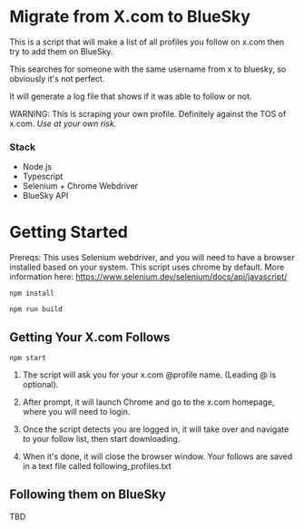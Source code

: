 # Migrate from X.com to BlueSky

This is a script that will make a list of all profiles you follow on x.com then try to add them on BlueSky.

This searches for someone with the same username from x to bluesky, so obviously it's not perfect.

It will generate a log file that shows if it was able to follow or not.

WARNING: This is scraping your own profile. Definitely against the TOS of x.com. *Use at your own risk.*

### Stack
- Node.js
- Typescript
- Selenium + Chrome Webdriver
- BlueSky API

# Getting Started

Prereqs: This uses Selenium webdriver, and you will need to have a browser installed based on your system. This script uses chrome by default. More information here: https://www.selenium.dev/selenium/docs/api/javascript/

`npm install`

`npm run build`

## Getting Your X.com Follows

`npm start`

1. The script will ask you for your x.com @profile name. (Leading @ is optional).

2. After prompt, it will launch Chrome and go to the x.com homepage, where you will need to login.

3. Once the script detects you are logged in, it will take over and navigate to your follow list, then start downloading.

4. When it's done, it will close the browser window. Your follows are saved in a text file called following_profiles.txt

## Following them on BlueSky

TBD
